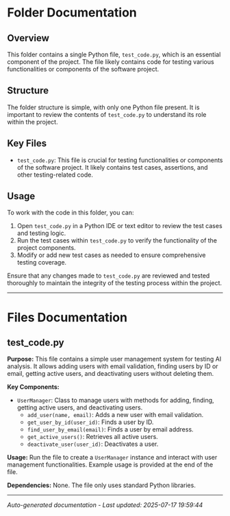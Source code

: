 # Folder Documentation

## Overview
This folder contains a single Python file, `test_code.py`, which is an essential component of the project. The file likely contains code for testing various functionalities or components of the software project.

## Structure
The folder structure is simple, with only one Python file present. It is important to review the contents of `test_code.py` to understand its role within the project.

## Key Files
- `test_code.py`: This file is crucial for testing functionalities or components of the software project. It likely contains test cases, assertions, and other testing-related code.

## Usage
To work with the code in this folder, you can:
1. Open `test_code.py` in a Python IDE or text editor to review the test cases and testing logic.
2. Run the test cases within `test_code.py` to verify the functionality of the project components.
3. Modify or add new test cases as needed to ensure comprehensive testing coverage.

Ensure that any changes made to `test_code.py` are reviewed and tested thoroughly to maintain the integrity of the testing process within the project.

---

# Files Documentation

## test_code.py

**Purpose:** This file contains a simple user management system for testing AI analysis. It allows adding users with email validation, finding users by ID or email, getting active users, and deactivating users without deleting them.

**Key Components:**
- `UserManager`: Class to manage users with methods for adding, finding, getting active users, and deactivating users.
  - `add_user(name, email)`: Adds a new user with email validation.
  - `get_user_by_id(user_id)`: Finds a user by ID.
  - `find_user_by_email(email)`: Finds a user by email address.
  - `get_active_users()`: Retrieves all active users.
  - `deactivate_user(user_id)`: Deactivates a user.

**Usage:** Run the file to create a `UserManager` instance and interact with user management functionalities. Example usage is provided at the end of the file.

**Dependencies:** None. The file only uses standard Python libraries.

---
*Auto-generated documentation - Last updated: 2025-07-17 19:59:44*
